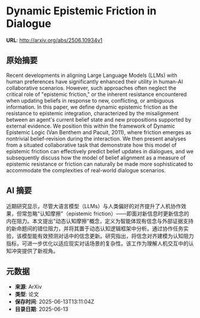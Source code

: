 # Dynamic Epistemic Friction in Dialogue

**URL**: http://arxiv.org/abs/2506.10934v1

## 原始摘要

Recent developments in aligning Large Language Models (LLMs) with human
preferences have significantly enhanced their utility in human-AI collaborative
scenarios. However, such approaches often neglect the critical role of
"epistemic friction," or the inherent resistance encountered when updating
beliefs in response to new, conflicting, or ambiguous information. In this
paper, we define dynamic epistemic friction as the resistance to epistemic
integration, characterized by the misalignment between an agent's current
belief state and new propositions supported by external evidence. We position
this within the framework of Dynamic Epistemic Logic (Van Benthem and Pacuit,
2011), where friction emerges as nontrivial belief-revision during the
interaction. We then present analyses from a situated collaborative task that
demonstrate how this model of epistemic friction can effectively predict belief
updates in dialogues, and we subsequently discuss how the model of belief
alignment as a measure of epistemic resistance or friction can naturally be
made more sophisticated to accommodate the complexities of real-world dialogue
scenarios.


## AI 摘要

近期研究显示，尽管大语言模型（LLMs）与人类偏好的对齐提升了人机协作效果，但常忽略"认知摩擦"（epistemic friction）——即面对新信息时更新信念的内在阻力。本文提出"动态认知摩擦"概念，定义为智能体现有信念与外部证据支持的新命题间的错位阻力，并将其置于动态认知逻辑框架中分析。通过协作任务实验，该模型能有效预测对话中的信念更新。研究指出，将信念对齐建模为认知阻力指标，可进一步优化以适应现实对话场景的复杂性。该工作为理解人机交互中的认知冲突提供了新视角。

## 元数据

- **来源**: ArXiv
- **类型**: 论文
- **保存时间**: 2025-06-13T13:11:04Z
- **目录日期**: 2025-06-13
